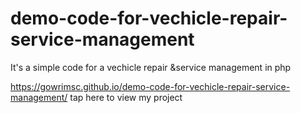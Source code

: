 # demo-code-for-vechicle-repair-service-management
It's a simple code for a vechicle repair &amp;service management in php 

https://gowrimsc.github.io/demo-code-for-vechicle-repair-service-management/ tap here to view my project 
